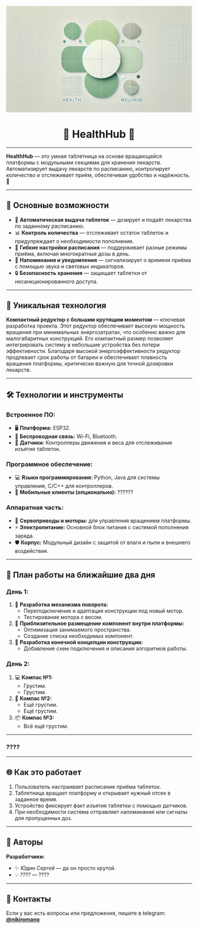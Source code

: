 ![Header](https://github.com/Ottobiss/HealthHub/blob/main/assets/header.png)
<h1 align="center">🧠 HealthHub 🧠</h1>

---

**HealthHub** — это умная таблетница на основе вращающейся платформы с модульными секциями для хранения лекарств. Автоматизирует выдачу лекарств по расписанию, контролирует количество и отслеживает приём, обеспечивая удобство и надёжность. 💊

---

## 🚀 Основные возможности

- 🔄 **Автоматическая выдача таблеток** — дозирует и подаёт лекарства по заданному расписанию.  
- 📊 **Контроль количества** — отслеживает остаток таблеток и предупреждает о необходимости пополнения.  
- 📅 **Гибкие настройки расписания** — поддерживает разные режимы приёма, включая многократные дозы в день.  
- 🔔 **Напоминания и уведомления** — сигнализирует о времени приёма с помощью звука и световых индикаторов.  
- 🔒 **Безопасность хранения** — защищает таблетки от несанкционированного доступа.

---

## 🌟 Уникальная технология

**Компактный редуктор с большим крутящим моментом** — ключевая разработка проекта. Этот редуктор обеспечивает высокую мощность вращения при минимальных энергозатратах, что особенно важно для малогабаритных конструкций. Его компактный размер позволяет интегрировать систему в небольшие устройства без потери эффективности. Благодаря высокой энергоэффективности редуктор продлевает срок работы от батареи и обеспечивает плавность вращения платформы, критически важную для точной дозировки лекарств.

---

## 🛠️ Технологии и инструменты

### **Встроенное ПО:**
- 🖥️ **Платформа:** ESP32.  
- 🔌 **Беспроводная связь:** Wi-Fi, Bluetooth.  
- 📡 **Датчики:** Контроллеры движения и веса для отслеживания изъятия таблеток.

### **Программное обеспечение:**
- 💻 **Языки программирования:** Python, Java для системы управления, C/C++ для контроллеров.  
- 📱 **Мобильные клиенты (опционально):** ??????

### **Аппаратная часть:**
- 🔩 **Сервоприводы и моторы:** для управления вращением платформы.  
- ⚡ **Электропитание:** Основной блок питания с системой пополнения заряда.  
- 🛡️ **Корпус:** Модульный дизайн с защитой от влаги и пыли и внешнего воздействия.

---

## 📅 План работы на ближайшие два дня

### **День 1:**
1. 🎯 **Разработка механизма поворота:**
   - Переподключение и адаптация конструкции под новый мотор.
   - Тестирование мотора с весом.
2. 🔌 **Приблизительное размещение компонент внутри платформы:**
   - Оптимизация занимаемого пространства.
   - Создание списка необходимых компонент.
3. 📝 **Разработка конечной концепции конструкции:**
   - Добавление схем подключения и описания алгоритмов работы.

### **День 2:**
1. 💻 **Компас №1:**
   - Грустим.
   - Грустим.
2. 🧪 **Компас №2:**
   - Ещё грустим.
   - Ещё грустим.
3. 📦 **Компас №3:**
   - Всё ещё грустим.

---

### **????**

---

## 🌐 Как это работает

1. Пользователь настраивает расписание приёма таблеток.  
2. Таблетница вращает платформу и открывает нужный отсек в заданное время.  
3. Устройство фиксирует факт изъятия таблетки с помощью датчиков.  
4. При необходимости система отправляет напоминания или сигналы для пропущенных доз.

---

## 🙌 Авторы

**Разработчики:**  
- ✨ *Юдин Сергей* — да он просто крутой.  
- 💡 *????* — ????

---

## 📧 Контакты

Если у вас есть вопросы или предложения, пишите в telegram: **[@nikiromano](https://t.me/nikiromano)**
